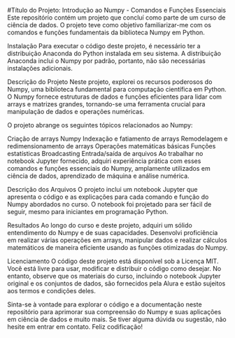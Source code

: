 #Título do Projeto: Introdução ao Numpy - Comandos e Funções Essenciais
Este repositório contém um projeto que concluí como parte de um curso de ciência de dados. O projeto teve como objetivo familiarizar-me com os comandos e funções fundamentais da biblioteca Numpy em Python.

Instalação
Para executar o código deste projeto, é necessário ter a distribuição Anaconda do Python instalada em seu sistema. A distribuição Anaconda inclui o Numpy por padrão, portanto, não são necessárias instalações adicionais.

Descrição do Projeto
Neste projeto, explorei os recursos poderosos do Numpy, uma biblioteca fundamental para computação científica em Python. O Numpy fornece estruturas de dados e funções eficientes para lidar com arrays e matrizes grandes, tornando-se uma ferramenta crucial para manipulação de dados e operações numéricas.

O projeto abrange os seguintes tópicos relacionados ao Numpy:

Criação de arrays Numpy
Indexação e fatiamento de arrays
Remodelagem e redimensionamento de arrays
Operações matemáticas básicas
Funções estatísticas
Broadcasting
Entrada/saída de arquivos
Ao trabalhar no notebook Jupyter fornecido, adquiri experiência prática com esses comandos e funções essenciais do Numpy, amplamente utilizados em ciência de dados, aprendizado de máquina e análise numérica.

Descrição dos Arquivos
O projeto inclui um notebook Jupyter que apresenta o código e as explicações para cada comando e função do Numpy abordados no curso. O notebook foi projetado para ser fácil de seguir, mesmo para iniciantes em programação Python.

Resultados
Ao longo do curso e deste projeto, adquiri um sólido entendimento do Numpy e de suas capacidades. Desenvolvi proficiência em realizar várias operações em arrays, manipular dados e realizar cálculos matemáticos de maneira eficiente usando as funções otimizadas do Numpy.

Licenciamento
O código deste projeto está disponível sob a Licença MIT. Você está livre para usar, modificar e distribuir o código como desejar. No entanto, observe que os materiais do curso, incluindo o notebook Jupyter original e os conjuntos de dados, são fornecidos pela Alura e estão sujeitos aos termos e condições deles.

Sinta-se à vontade para explorar o código e a documentação neste repositório para aprimorar sua compreensão do Numpy e suas aplicações em ciência de dados e muito mais. Se tiver alguma dúvida ou sugestão, não hesite em entrar em contato. Feliz codificação!
